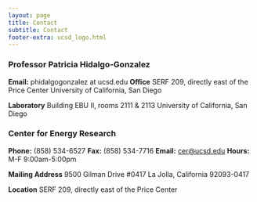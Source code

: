 ```yaml
---
layout: page
title: Contact
subtitle: Contact
footer-extra: ucsd_logo.html
---
```


### Professor Patricia Hidalgo-Gonzalez

**Email:** phidalgogonzalez at ucsd.edu
**Office** 
SERF 209, directly east of the Price Center
University of California, San Diego

**Laboratory** 
Building EBU II, rooms 2111 & 2113
University of California, San Diego

### Center for Energy Research

**Phone:**  (858) 534-6527
**Fax:**  (858) 534-7716
**Email:** cer@ucsd.edu
**Hours:**  M-F 9:00am-5:00pm
   
**Mailing Address**
9500 Gilman Drive #0417
La Jolla, California 92093-0417
   
**Location**
SERF 209, directly east of the Price Center